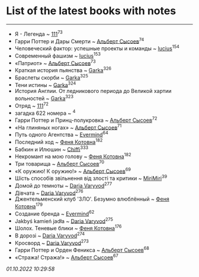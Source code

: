 # List of the latest books with notes
---

* Я - Легенда ~ [111](users/309/309238388536274478-mailru)<sup>73</sup>
* Гарри Поттер и Дары Смерти ~ [Альберт Сысоев](users/474/47446642-vkontakte)<sup>74</sup>
* Человеческий фактор: успешные проекты и команды ~ [lucius](users/838/83820536-yandex)<sup>154</sup>
* Современный фашизм ~ [lucius](users/838/83820536-yandex)<sup>153</sup>
* «Патриот» ~ [Альберт Сысоев](users/474/47446642-vkontakte)<sup>73</sup>
* Краткая история пьянства ~ [Garka](users/115/115753719718250012620-google)<sup>326</sup>
* Браслеты скорби ~ [Garka](users/115/115753719718250012620-google)<sup>325</sup>
* Тени истины ~ [Garka](users/115/115753719718250012620-google)<sup>324</sup>
* История Англии. От ледникового периода до Великой хартии вольностей ~ [Garka](users/115/115753719718250012620-google)<sup>323</sup>
* Отряд ~ [111](users/309/309238388536274478-mailru)<sup>72</sup>
* загадка 622 номера ~ [](users/101/101368518035734751027-google)<sup>4</sup>
* Гарри Поттер и Принц-полукровка ~ [Альберт Сысоев](users/474/47446642-vkontakte)<sup>72</sup>
* «На глиняных ногах» ~ [Альберт Сысоев](users/474/47446642-vkontakte)<sup>71</sup>
* Путь одного Агентства ~ [Evermind](users/302/302928912-vkontakte)<sup>64</sup>
* Последний ход ~ [Феня Котовна](users/109/109746193906459706720-google)<sup>182</sup>
* Бабкин и Илюшин ~ [Chiffi](users/105/105831994080785626680-google)<sup>333</sup>
* Некромант на мою голову ~ [Феня Котовна](users/109/109746193906459706720-google)<sup>182</sup>
* Три товарища ~ [Альберт Сысоев](users/474/47446642-vkontakte)<sup>70</sup>
* «К оружию! К оружию!» ~ [Альберт Сысоев](users/474/47446642-vkontakte)<sup>69</sup>
* Шість способів звільнення від злості та критики ~ [MiriMiri](users/106/106107989792957993574-google)<sup>39</sup>
* Домой до темноты ~ [Daria Varyvod](users/829/829893410524253-facebook)<sup>277</sup>
* Дівчата ~ [Daria Varyvod](users/829/829893410524253-facebook)<sup>276</sup>
* Джентельменский клуб 'ЗЛО'. Безумно влюблённый ~ [Феня Котовна](users/109/109746193906459706720-google)<sup>179</sup>
* Создание бренда ~ [Evermind](users/302/302928912-vkontakte)<sup>62</sup>
* Jakbyś kamień jadła ~ [Daria Varyvod](users/829/829893410524253-facebook)<sup>275</sup>
* Шолох. Теневые блики ~ [Феня Котовна](users/109/109746193906459706720-google)<sup>176</sup>
* В дорозі ~ [Daria Varyvod](users/829/829893410524253-facebook)<sup>274</sup>
* Кросворд ~ [Daria Varyvod](users/829/829893410524253-facebook)<sup>273</sup>
* Гарри Поттер и  Орден Феникса ~ [Альберт Сысоев](users/474/47446642-vkontakte)<sup>68</sup>
* «Стража! Стража!» ~ [Альберт Сысоев](users/474/47446642-vkontakte)<sup>67</sup>


_01.10.2022 10:29:58_
